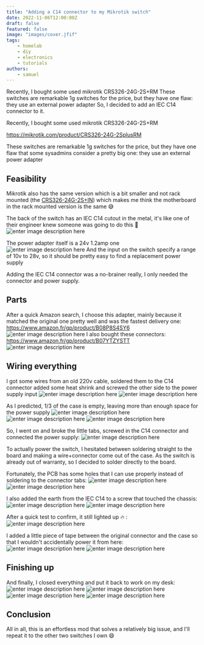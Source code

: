 ```yaml
---
title: "Adding a C14 connector to my Mikrotik switch"
date: 2022-11-06T12:00:00Z
draft: false
featured: false
image: "images/cover.jfif"
tags: 
    - homelab
    - diy
    - electronics
    - tutorials
authors:
    - samuel
---
```

Recently, I bought some used mikrotik CRS326-24G-2S+RM
These switches are remarkable 1g switches for the price, but they have one flaw: they use an external power adapter
So, I decided to add an IEC C14 connector to it.

<!--more-->

Recently, I bought some used mikrotik CRS326-24G-2S+RM

https://mikrotik.com/product/CRS326-24G-2SplusRM

These switches are remarkable 1g switches for the price, but they have one flaw that some sysadmins consider a pretty big one: they use an external power adapter

## Feasibility
Mikrotik also has the same version which is a bit smaller and not rack mounted (the [CRS326-24G-2S+IN](https://mikrotik.com/product/crs326_24g_2s_in)) which makes me think the motherboard in the rack mounted version is the same :sweat_smile:

The back of the switch has an IEC C14 cutout in the metal, it's like one of their engineer knew someone was going to do this :rofl:
![enter image description here](https://data.thestaticturtle.fr/ShareX/2022/11/06/DSC00138.JPG)

The power adapter itself is a 24v 1.2amp one
![enter image description here](https://data.thestaticturtle.fr/ShareX/2022/11/06/DSC00134.JPG)
And the input on the switch specify a range of 10v to 28v, so it should be pretty easy to find a replacement power supply

Adding the IEC C14 connector was a no-brainer really, I only needed the connector and power supply.

## Parts
After a quick Amazon search, I choose this adapter, mainly because it matched the original one pretty well and was the fastest delivery one: https://www.amazon.fr/gp/product/B08P8S4SY6 
![enter image description here](https://data.thestaticturtle.fr/ShareX/2022/11/06/DSC00129.JPG)
I also bought these connectors: https://www.amazon.fr/gp/product/B07YTZYSTT
![enter image description here](https://data.thestaticturtle.fr/ShareX/2022/11/06/DSC00131.JPG)

## Wiring everything
I got some wires from an old 220v cable, soldered them to the C14 connector added some heat shrink and screwed the other side to the power supply input
![enter image description here](https://data.thestaticturtle.fr/ShareX/2022/11/06/DSC00136.JPG)
![enter image description here](https://data.thestaticturtle.fr/ShareX/2022/11/06/DSC00135.JPG)


As I predicted, 1/3 of the case is empty, leaving more than enough space for the power supply
![enter image description here](https://data.thestaticturtle.fr/ShareX/2022/11/06/DSC00141.JPG)
![enter image description here](https://data.thestaticturtle.fr/ShareX/2022/11/06/DSC00143.JPG)
![enter image description here](https://data.thestaticturtle.fr/ShareX/2022/11/06/DSC00142.JPG)


So, I went on and broke the little tabs, screwed in the C14 connector and connected the power supply:
![enter image description here](https://data.thestaticturtle.fr/ShareX/2022/11/06/DSC00144.JPG)

To actually power the switch, I hesitated between soldering straight to the board and making a wire+connector come out of the case. As the switch is already out of warranty, so I decided to solder directly to the board.

Fortunately, the PCB has some holes that I can use properly instead of soldering to the connector tabs:
![enter image description here](https://data.thestaticturtle.fr/ShareX/2022/11/06/DSC00145.JPG)
![enter image description here](https://data.thestaticturtle.fr/ShareX/2022/11/06/DSC00146.JPG)

I also added the earth from the IEC C14 to a screw that touched the chassis:
![enter image description here](https://data.thestaticturtle.fr/ShareX/2022/11/06/DSC00148.JPG)
![enter image description here](https://data.thestaticturtle.fr/ShareX/2022/11/06/DSC00149.JPG)

After a quick test to confirm, it still lighted up :fire: :
![enter image description here](https://data.thestaticturtle.fr/ShareX/2022/11/06/DSC00150.JPG)

I added a little piece of tape between the original connector and the case so that I wouldn't accidentally power it from here:
![enter image description here](https://data.thestaticturtle.fr/ShareX/2022/11/06/DSC00151.JPG)
![enter image description here](https://data.thestaticturtle.fr/ShareX/2022/11/06/DSC00152.JPG)

## Finishing up

And finally, I closed everything and put it back to work on my desk:
![enter image description here](https://data.thestaticturtle.fr/ShareX/2022/11/06/DSC00153.JPG)
![enter image description here](https://data.thestaticturtle.fr/ShareX/2022/11/06/DSC00154.JPG)
![enter image description here](https://data.thestaticturtle.fr/ShareX/2022/11/06/DSC00157.JPG)
![enter image description here](https://data.thestaticturtle.fr/ShareX/2022/11/06/DSC00162.JPG)

## Conclusion

All in all, this is an effortless mod that solves a relatively big issue, and I'll repeat it to the other two switches I own :smile: